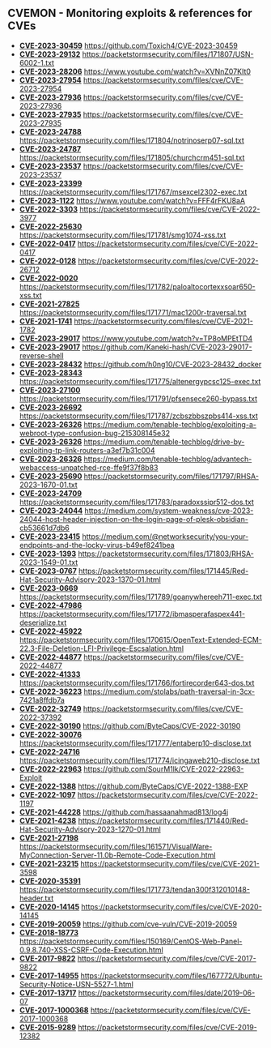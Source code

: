 ## CVEMON - Monitoring exploits & references for CVEs
- **[CVE-2023-30459](https://in.scanfactory.io/cvemon/CVE-2023-30459.html)** https://github.com/Toxich4/CVE-2023-30459
- **[CVE-2023-29132](https://in.scanfactory.io/cvemon/CVE-2023-29132.html)** https://packetstormsecurity.com/files/171807/USN-6002-1.txt
- **[CVE-2023-28206](https://in.scanfactory.io/cvemon/CVE-2023-28206.html)** https://www.youtube.com/watch?v=XVNnZ07KIt0
- **[CVE-2023-27954](https://in.scanfactory.io/cvemon/CVE-2023-27954.html)** https://packetstormsecurity.com/files/cve/CVE-2023-27954
- **[CVE-2023-27936](https://in.scanfactory.io/cvemon/CVE-2023-27936.html)** https://packetstormsecurity.com/files/cve/CVE-2023-27936
- **[CVE-2023-27935](https://in.scanfactory.io/cvemon/CVE-2023-27935.html)** https://packetstormsecurity.com/files/cve/CVE-2023-27935
- **[CVE-2023-24788](https://in.scanfactory.io/cvemon/CVE-2023-24788.html)** https://packetstormsecurity.com/files/171804/notrinoserp07-sql.txt
- **[CVE-2023-24787](https://in.scanfactory.io/cvemon/CVE-2023-24787.html)** https://packetstormsecurity.com/files/171805/churchcrm451-sql.txt
- **[CVE-2023-23537](https://in.scanfactory.io/cvemon/CVE-2023-23537.html)** https://packetstormsecurity.com/files/cve/CVE-2023-23537
- **[CVE-2023-23399](https://in.scanfactory.io/cvemon/CVE-2023-23399.html)** https://packetstormsecurity.com/files/171767/msexcel2302-exec.txt
- **[CVE-2023-1122](https://in.scanfactory.io/cvemon/CVE-2023-1122.html)** https://www.youtube.com/watch?v=FFF4rFKU8aA
- **[CVE-2022-3303](https://in.scanfactory.io/cvemon/CVE-2022-3303.html)** https://packetstormsecurity.com/files/cve/CVE-2022-3977
- **[CVE-2022-25630](https://in.scanfactory.io/cvemon/CVE-2022-25630.html)** https://packetstormsecurity.com/files/171781/smg1074-xss.txt
- **[CVE-2022-0417](https://in.scanfactory.io/cvemon/CVE-2022-0417.html)** https://packetstormsecurity.com/files/cve/CVE-2022-0417
- **[CVE-2022-0128](https://in.scanfactory.io/cvemon/CVE-2022-0128.html)** https://packetstormsecurity.com/files/cve/CVE-2022-26712
- **[CVE-2022-0020](https://in.scanfactory.io/cvemon/CVE-2022-0020.html)** https://packetstormsecurity.com/files/171782/paloaltocortexxsoar650-xss.txt
- **[CVE-2021-27825](https://in.scanfactory.io/cvemon/CVE-2021-27825.html)** https://packetstormsecurity.com/files/171771/mac1200r-traversal.txt
- **[CVE-2021-1741](https://in.scanfactory.io/cvemon/CVE-2021-1741.html)** https://packetstormsecurity.com/files/cve/CVE-2021-1782
- **[CVE-2023-29017](https://in.scanfactory.io/cvemon/CVE-2023-29017.html)** https://www.youtube.com/watch?v=TP8oMPEtTD4
- **[CVE-2023-29017](https://in.scanfactory.io/cvemon/CVE-2023-29017.html)** https://github.com/Kaneki-hash/CVE-2023-29017-reverse-shell
- **[CVE-2023-28432](https://in.scanfactory.io/cvemon/CVE-2023-28432.html)** https://github.com/h0ng10/CVE-2023-28432_docker
- **[CVE-2023-28343](https://in.scanfactory.io/cvemon/CVE-2023-28343.html)** https://packetstormsecurity.com/files/171775/altenergypcsc125-exec.txt
- **[CVE-2023-27100](https://in.scanfactory.io/cvemon/CVE-2023-27100.html)** https://packetstormsecurity.com/files/171791/pfsensece260-bypass.txt
- **[CVE-2023-26692](https://in.scanfactory.io/cvemon/CVE-2023-26692.html)** https://packetstormsecurity.com/files/171787/zcbszbbszpbs414-xss.txt
- **[CVE-2023-26326](https://in.scanfactory.io/cvemon/CVE-2023-26326.html)** https://medium.com/tenable-techblog/exploiting-a-webroot-type-confusion-bug-215308145e32
- **[CVE-2023-26326](https://in.scanfactory.io/cvemon/CVE-2023-26326.html)** https://medium.com/tenable-techblog/drive-by-exploiting-tp-link-routers-a3ef7b31c004
- **[CVE-2023-26326](https://in.scanfactory.io/cvemon/CVE-2023-26326.html)** https://medium.com/tenable-techblog/advantech-webaccess-unpatched-rce-ffe9f37f8b83
- **[CVE-2023-25690](https://in.scanfactory.io/cvemon/CVE-2023-25690.html)** https://packetstormsecurity.com/files/171797/RHSA-2023-1670-01.txt
- **[CVE-2023-24709](https://in.scanfactory.io/cvemon/CVE-2023-24709.html)** https://packetstormsecurity.com/files/171783/paradoxssipr512-dos.txt
- **[CVE-2023-24044](https://in.scanfactory.io/cvemon/CVE-2023-24044.html)** https://medium.com/system-weakness/cve-2023-24044-host-header-injection-on-the-login-page-of-plesk-obsidian-cb53661d7db6
- **[CVE-2023-23415](https://in.scanfactory.io/cvemon/CVE-2023-23415.html)** https://medium.com/@networksecurity/you-your-endpoints-and-the-locky-virus-b49ef8241bea
- **[CVE-2023-1393](https://in.scanfactory.io/cvemon/CVE-2023-1393.html)** https://packetstormsecurity.com/files/171803/RHSA-2023-1549-01.txt
- **[CVE-2023-0767](https://in.scanfactory.io/cvemon/CVE-2023-0767.html)** https://packetstormsecurity.com/files/171445/Red-Hat-Security-Advisory-2023-1370-01.html
- **[CVE-2023-0669](https://in.scanfactory.io/cvemon/CVE-2023-0669.html)** https://packetstormsecurity.com/files/171789/goanywhereeh711-exec.txt
- **[CVE-2022-47986](https://in.scanfactory.io/cvemon/CVE-2022-47986.html)** https://packetstormsecurity.com/files/171772/ibmasperafaspex441-deserialize.txt
- **[CVE-2022-45922](https://in.scanfactory.io/cvemon/CVE-2022-45922.html)** https://packetstormsecurity.com/files/170615/OpenText-Extended-ECM-22.3-File-Deletion-LFI-Privilege-Escsalation.html
- **[CVE-2022-44877](https://in.scanfactory.io/cvemon/CVE-2022-44877.html)** https://packetstormsecurity.com/files/cve/CVE-2022-44877
- **[CVE-2022-41333](https://in.scanfactory.io/cvemon/CVE-2022-41333.html)** https://packetstormsecurity.com/files/171766/fortirecorder643-dos.txt
- **[CVE-2022-36223](https://in.scanfactory.io/cvemon/CVE-2022-36223.html)** https://medium.com/stolabs/path-traversal-in-3cx-7421a8ffdb7a
- **[CVE-2022-32749](https://in.scanfactory.io/cvemon/CVE-2022-32749.html)** https://packetstormsecurity.com/files/cve/CVE-2022-37392
- **[CVE-2022-30190](https://in.scanfactory.io/cvemon/CVE-2022-30190.html)** https://github.com/ByteCaps/CVE-2022-30190
- **[CVE-2022-30076](https://in.scanfactory.io/cvemon/CVE-2022-30076.html)** https://packetstormsecurity.com/files/171777/entaberp10-disclose.txt
- **[CVE-2022-24716](https://in.scanfactory.io/cvemon/CVE-2022-24716.html)** https://packetstormsecurity.com/files/171774/icingaweb210-disclose.txt
- **[CVE-2022-22963](https://in.scanfactory.io/cvemon/CVE-2022-22963.html)** https://github.com/SourM1lk/CVE-2022-22963-Exploit
- **[CVE-2022-1388](https://in.scanfactory.io/cvemon/CVE-2022-1388.html)** https://github.com/ByteCaps/CVE-2022-1388-EXP
- **[CVE-2022-1097](https://in.scanfactory.io/cvemon/CVE-2022-1097.html)** https://packetstormsecurity.com/files/cve/CVE-2022-1197
- **[CVE-2021-44228](https://in.scanfactory.io/cvemon/CVE-2021-44228.html)** https://github.com/hassaanahmad813/log4j
- **[CVE-2021-4238](https://in.scanfactory.io/cvemon/CVE-2021-4238.html)** https://packetstormsecurity.com/files/171440/Red-Hat-Security-Advisory-2023-1270-01.html
- **[CVE-2021-27198](https://in.scanfactory.io/cvemon/CVE-2021-27198.html)** https://packetstormsecurity.com/files/161571/VisualWare-MyConnection-Server-11.0b-Remote-Code-Execution.html
- **[CVE-2021-23215](https://in.scanfactory.io/cvemon/CVE-2021-23215.html)** https://packetstormsecurity.com/files/cve/CVE-2021-3598
- **[CVE-2020-35391](https://in.scanfactory.io/cvemon/CVE-2020-35391.html)** https://packetstormsecurity.com/files/171773/tendan300f312010148-header.txt
- **[CVE-2020-14145](https://in.scanfactory.io/cvemon/CVE-2020-14145.html)** https://packetstormsecurity.com/files/cve/CVE-2020-14145
- **[CVE-2019-20059](https://in.scanfactory.io/cvemon/CVE-2019-20059.html)** https://github.com/cve-vuln/CVE-2019-20059
- **[CVE-2018-18773](https://in.scanfactory.io/cvemon/CVE-2018-18773.html)** https://packetstormsecurity.com/files/150169/CentOS-Web-Panel-0.9.8.740-XSS-CSRF-Code-Execution.html
- **[CVE-2017-9822](https://in.scanfactory.io/cvemon/CVE-2017-9822.html)** https://packetstormsecurity.com/files/cve/CVE-2017-9822
- **[CVE-2017-14955](https://in.scanfactory.io/cvemon/CVE-2017-14955.html)** https://packetstormsecurity.com/files/167772/Ubuntu-Security-Notice-USN-5527-1.html
- **[CVE-2017-13717](https://in.scanfactory.io/cvemon/CVE-2017-13717.html)** https://packetstormsecurity.com/files/date/2019-06-07
- **[CVE-2017-1000368](https://in.scanfactory.io/cvemon/CVE-2017-1000368.html)** https://packetstormsecurity.com/files/cve/CVE-2017-1000368
- **[CVE-2015-9289](https://in.scanfactory.io/cvemon/CVE-2015-9289.html)** https://packetstormsecurity.com/files/cve/CVE-2019-12382
